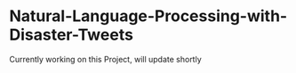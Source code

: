 # Natural-Language-Processing-with-Disaster-Tweets

Currently working on this Project, will update shortly
